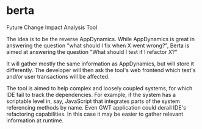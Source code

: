 # berta
Future Change Impact Analysis Tool

The idea is to be the reverse AppDynamics. While AppDynamics is great in answering the question "what should I fix when X went wrong?", Berta is aimed at answering the question "What should I test if I refactor X?"

It will gather mostly the same information as AppDynamics, but will store it differently. The developer will then ask the tool's web frontend which test's and/or user transactions will be affected.

The tool is aimed to help complex and loosely coupled systems, for which IDE fail to track the dependencies. For example, if the system has a scriptable level in, say, JavaScript that integrates parts of the system referencing methods by name. Even GWT application could derail IDE's refactoring capabilities. In this case it may be easier to gather relevant information at runtime.

